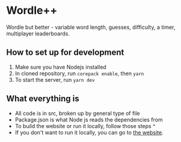 # Wordle++

Wordle but better - variable word length, guesses, difficulty, a timer, multiplayer leaderboards.

## How to set up for development

1. Make sure you have Nodejs installed
2. In cloned repository, run `corepack enable`, then `yarn`
3. To start the server, run `yarn dev`

## What everything is

- All code is in src, broken up by general type of file
- Package.json is what Node js reads the dependencies from
- To build the website or run it locally, follow those steps ^
- If you don't want to run it locally, you can go to [the website](wordlepluspl.us).